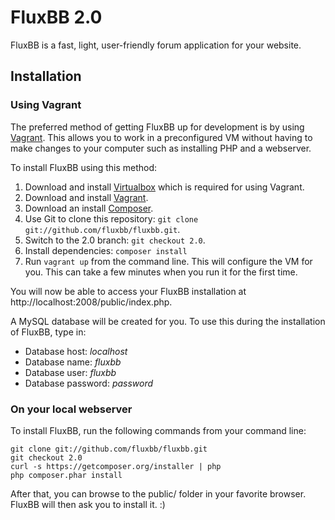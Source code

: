 # FluxBB 2.0

FluxBB is a fast, light, user-friendly forum application for your website.

## Installation

### Using Vagrant

The preferred method of getting FluxBB up for development is by using [Vagrant](http://www.vagrantup.com/). This allows you to work in a preconfigured VM without having to make changes to your computer such as installing PHP and a webserver.

To install FluxBB using this method:

 1. Download and install [Virtualbox](https://www.virtualbox.org/) which is required for using Vagrant.
 2. Download and install [Vagrant](http://www.vagrantup.com/).
 3. Download an install [Composer](http://getcomposer.org).
 3. Use Git to clone this repository: `git clone git://github.com/fluxbb/fluxbb.git`.
 4. Switch to the 2.0 branch: `git checkout 2.0`.
 5. Install dependencies: `composer install`
 5. Run `vagrant up` from the command line. This will configure the VM for you. This can take a few minutes when you run it for the first time.

You will now be able to access your FluxBB installation at http://localhost:2008/public/index.php.

A MySQL database will be created for you. To use this during the installation of FluxBB, type in:
 * Database host: *localhost*
 * Database name: *fluxbb*
 * Database user: *fluxbb*
 * Database password: *password*

### On your local webserver

To install FluxBB, run the following commands from your command line:

    git clone git://github.com/fluxbb/fluxbb.git
    git checkout 2.0
    curl -s https://getcomposer.org/installer | php
    php composer.phar install

After that, you can browse to the public/ folder in your favorite browser. FluxBB will then ask you to install it. :)
